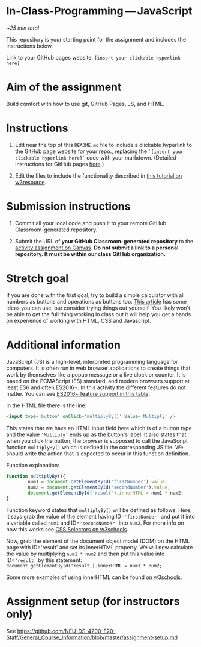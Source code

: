 # In-Class-Programming — JavaScript

~*25 min total*

This repository is your starting point for the assignment and includes the instructions below.

Link to your GitHub pages website: `[insert your clickable hyperlink here]`

# Aim of the assignment
Build comfort with how to use git, GitHub Pages, JS, and HTML.

# Instructions 
1. Edit near the top of this `README.md` file to include a clickable hyperlink to the GitHub page website for your repo., replacing the `` `[insert your clickable hyperlink here]` `` code with your markdown. (Detailed instructions for GitHub pages [here](https://developer.mozilla.org/en-US/docs/Learn/Common_questions/Using_Github_pages).)

1. Edit the files to include the functionality described in [this tutorial on w3resource](https://www.w3resource.com/javascript-exercises/javascript-basic-exercise-10.php).

# Submission instructions  

1. Commit all your local code and push it to your remote GitHub Classroom-generated repository.

1. Submit the URL of **your GitHub Classroom-generated repository** to the [activity assignment on Canvas](https://northeastern.instructure.com/courses/18721/assignments/573840). **Do not submit a link to a personal repository. It must be within our class GitHub organization.** 

# Stretch goal
If you are done with the first goal, try to build a simple calculator with all numbers as buttons and operations as buttons too. [This article](https://medium.com/@ethanryan/lets-make-a-javascript-calculator-a81186cb912f) has some ideas you can use, but consider trying things out yourself. You likely won't be able to get the full thing working in class but it will help you get a hands on experience of working with HTML, CSS and Javascript.

# Additional information
JavaScript (JS) is a high-level, interpreted programming language for computers. It is often run in web browser applications to create things that work by themselves like a popup message or a live clock or counter. It is based on the ECMAScript (ES) standard, and modern browsers support at least ES6 and often ES2016+. In this activity the different features do not matter. You can see [ES2016+ feature support in this table](https://kangax.github.io/compat-table/es2016plus/).

In the HTML file there is the line:
```html
<input type='button' onClick='multiplyBy()' Value='Multiply' />
```
This states that we have an HTML input field here which is of a button type and the value `'Multiply'` ends up as the button's label. It also states that when you click the button, the browser is supposed to call the JavaScript function `multiplyBy()` which is defined in the corresponding JS file. We should write the action that is expected to occur in this function definition.

Function explanation:
```javascript
function multiplyBy(){
        num1 = document.getElementById('firstNumber').value;
        num2 = document.getElementById('secondNumber').value;
        document.getElementById('result').innerHTML = num1 * num2;
}
```

Function keyword states that `multiplyBy()` will be defined as follows. Here, it says grab the value of the element having ID=`'firstNumber'` and put it into a variable called `num1` and ID=`'secondNumber'` into `num2`. For more info on how this works see [CSS Selectors on w3schools](https://www.w3schools.com/cssref/css_selectors.asp).

Now, grab the element of the document object model (DOM) on the HTML page with ID='result' and set its innerHTML property. We will now calculate the value by multiplying `num1 * num2` and then put this value into ID=`'result'` by this statement:
`document.getElementById('result').innerHTML = num1 * num2;`

Some more examples of using innerHTML can be found [on w3schools](https://www.w3schools.com/jsref/prop_html_innerhtml.asp).

# Assignment setup (for instructors only)

See https://github.com/NEU-DS-4200-F20-Staff/General_Course_Information/blob/master/assignment-setup.md